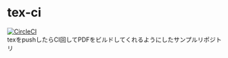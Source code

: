 # tex-ci
[![CircleCI](https://circleci.com/gh/kmdkuk/tex-ci/tree/master.svg?style=shield)](https://circleci.com/gh/kmdkuk/tex-ci/tree/master)  
texをpushしたらCI回してPDFをビルドしてくれるようにしたサンプルリポジトリ
